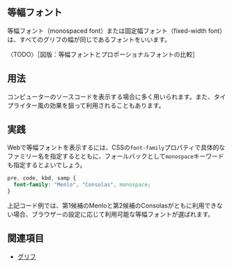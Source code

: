 ## 等幅フォント

等幅フォント（monospaced font）または固定幅フォント（fixed-width font）は、すべてのグリフの幅が同じであるフォントをいいます。

〈TODO〉［図版：等幅フォントとプロポーショナルフォントの比較］

## 用法

コンピューターのソースコードを表示する場合に多く用いられます。また、タイプライター風の効果を狙って利用されることもあります。

## 実践

Webで等幅フォントを表示するには、CSSの`font-family`プロパティで具体的なファミリー名を指定するとともに、フォールバックとして`monospace`キーワードも指定するとよいでしょう。

```css
pre, code, kbd, samp {
  font-family: "Menlo", "Consolas", monospace;
}
```

上記コード例では、第1候補のMenloと第2候補のConsolasがともに利用できない場合、ブラウザーの設定に応じて利用可能な等幅フォントが選ばれます。

## 関連項目

- [グリフ](./glyph.md)